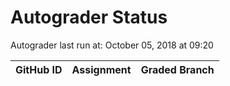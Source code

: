 # Autograder Status
Autograder last run at: October 05, 2018 at 09:20

| GitHub ID | Assignment | Graded Branch |
|-----------|------------|---------------|
